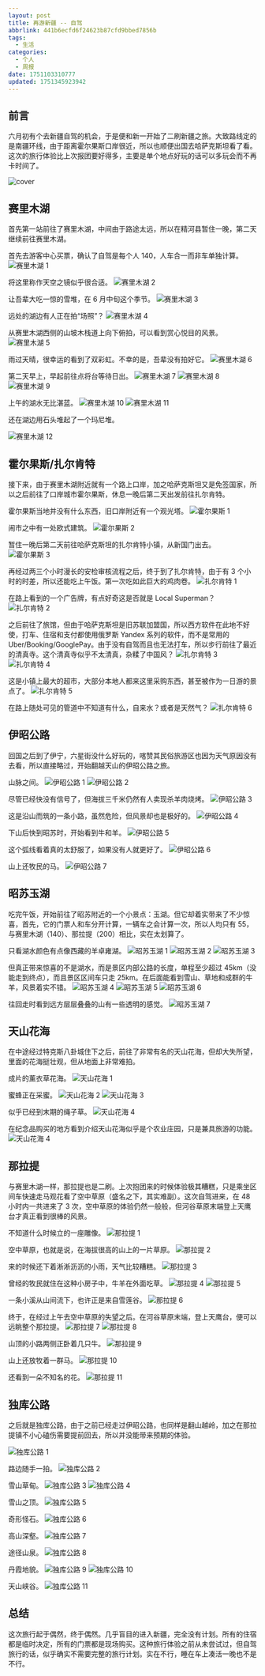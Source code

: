 ```yaml
---
layout: post
title: 再游新疆 -- 自驾
abbrlink: 441b6ecfd6f24623b87cfd9bbed7856b
tags:
  - 生活
categories:
  - 个人
  - 周报
date: 1751103310777
updated: 1751345923942
---
```


## 前言

六月初有个去新疆自驾的机会，于是便和新一开始了二刷新疆之旅。大致路线定的是南疆环线，由于距离霍尔果斯口岸很近，所以也顺便出国去哈萨克斯坦看了看。这次的旅行体验比上次报团要好得多，主要是单个地点好玩的话可以多玩会而不再卡时间了。

![cover](https://image-proxy.rxliuli.com/?url=https://lh3.googleusercontent.com/pw/AP1GczMISYw_1n0ygMgMVh1b4XWPpQWKp1tGE8TZU3kUOQC5qBSipbOA5ETZoPEvmVVBbwIBEOFhXufA-nKnQDtjELhiMNcgs1-EIPBrltReRCseDo0te5hc1jabrXTaIR-rq-pSP61iIy79GyU2kLd5Ly30rw=w2976-h1984-s-no-gm)

## 赛里木湖

首先第一站前往了赛里木湖，中间由于路途太远，所以在精河县暂住一晚，第二天继续前往赛里木湖。

首先去游客中心买票，确认了自驾是每个人 140，人车合一而非车单独计算。
![赛里木湖 1](https://image-proxy.rxliuli.com/?url=https://lh3.googleusercontent.com/pw/AP1GczOD3vMMObDa1rbpzZwn2nP_yUQVeKGUlnPqyaklKPE6nRC1EppTAtusafqulas5Z5OFghf-9FKD6Wm5TrzHOIuDfsEylKgbtmC7iQkYLhZYOh8RXFpLX6LKpN6nt29QppAxq5nejOqpCQUy_y7fw1bgaA=w2976-h1984-s-no-gm)

将这里称作天空之镜似乎很合适。
![赛里木湖 2](https://image-proxy.rxliuli.com/?url=https://lh3.googleusercontent.com/pw/AP1GczP-EfDA86RAXeCAN4c2r-RBJvHUnq14MzKFy-Ck1OAz6CLrrKStNVJLel7SWlsHOClsHpqh_MbutThaIwyJuEKQ2EQi0kBMGbkdlDQr728-OA0461soe1XWO5dKoj0BbVjJQpE04R2_p6sk-tjUwu7g-Q=w2976-h1984-s-no-gm)

让吾辈大吃一惊的雪堆，在 6 月中旬这个季节。
![赛里木湖 3](https://image-proxy.rxliuli.com/?url=https://lh3.googleusercontent.com/pw/AP1GczM7HGr7mLc_1KOF9_SqJir2OrvOZRUyh2l8ZUnE-52Jhs9O121ZJEtRyLtYJKLxQ9RJGTOnjgOWuMCwRCZdHYvvfarwYmqJbC4pRaTAobedcSurD5ZqV4qtiZEsHG14MphWYuTar3pnaH-uJstAnWPnPA=w2976-h1984-s-no-gm)

远处的湖边有人正在拍“场照”？
![赛里木湖 4](https://image-proxy.rxliuli.com/?url=https://lh3.googleusercontent.com/pw/AP1GczP94w9wCCScR-SZYlxo16y0_TzogGxAUtl9XI_idk84vDoddnNjDOp_2aZPYgF1LG_ld1kB-yhUcSgaj2GcWobuC_rLCMS5Uy-OCQeSGxXf-HTee4fYbNdw3E5qGFmbOzgjOGDepgRvInySDHfuhF7nNA=w2976-h1984-s-no-gm)

从赛里木湖西侧的山坡木栈道上向下俯拍，可以看到赏心悦目的风景。
![赛里木湖 5](https://image-proxy.rxliuli.com/?url=https://lh3.googleusercontent.com/pw/AP1GczPDbWL2qqFRCdNYzJKfm3L8dC5vdRmwgoxRZVgMqnDnRzn0LMKDYyPzgfkog7a8Oc8EoNNBq6qBRoNh9NfPDoCytmW66x65p9ihbTAex2OD__BQE8oe8SXzdt84WVbfltJog2PT5yFp48oZHaFWHczMUg=w2976-h1984-s-no-gm)

雨过天晴，很幸运的看到了双彩虹。不幸的是，吾辈没有拍好它。
![赛里木湖 6](https://image-proxy.rxliuli.com/?url=https://lh3.googleusercontent.com/pw/AP1GczMzmETemWPQxyjxG8c51_C_v1fVNc92FZXETNdcXWOxe7rT5ZXOwSPpV3gZndJkW1TQih1lJbWcx6nl3IKraHbAWHYX0Y5Z_r99Dg2UNyI2eT53HEtfcOIY7ztJ93Nebe5qximCgQufYWxjZ54tF8z0Bg=w2976-h1984-s-no-gm)

第二天早上，早起前往点将台等待日出。
![赛里木湖 7](https://image-proxy.rxliuli.com/?url=https://lh3.googleusercontent.com/pw/AP1GczPQEuihZicMNBGhF9ZUmI286rL_g7GgSINIblGVK0bQJoqfxrqX17HCS9nubF_0CoOQw6WjRkriqMzVgne85Wur8dtVtXxEpE98pQyS6OFnylQpPf9AQRcUAmb-Ts4IQNe9kXTcgkV8U8dEHRc4-PvyYw=w2976-h1984-s-no-gm)
![赛里木湖 8](https://image-proxy.rxliuli.com/?url=https://lh3.googleusercontent.com/pw/AP1GczOlzav3dAfW2Eau3TUWw7cPr6W5VgRIf18h9PbLIKy8SVwKU-Mq5Jm2NwV498dLQsef_kql4d6rNFL_-Akn0xtAJcSVe1itnlFW-2snFCLCh7Nsnl69xkCV5jYerWVWbVteU_vamvE0H0nJuro4Nfu_4w=w2976-h1984-s-no-gm)
![赛里木湖 9](https://image-proxy.rxliuli.com/?url=https://lh3.googleusercontent.com/pw/AP1GczN7iqGW_V4Et8zuIsRzzLlS3oT7UHb_86M1vWFCe25zhuvzTEt9up3vmX_w-FMycCxlO4MUx0F-2Qn465IxbVnt01eDjDUOUlF2k62MH0igtMlhLanw1cQR6HSCukthvVG08HD3UZk3EocvWiBljKFBaw=w2976-h1984-s-no-gm)

上午的湖水无比湛蓝。
![赛里木湖 10](https://image-proxy.rxliuli.com/?url=https://lh3.googleusercontent.com/pw/AP1GczOQfdeZgiFvzoYDZuZvLGQ0w9CWcJ9qHY5tQdJqEY5PAf40FgBKiSegQ6RkGp3vhddjqUj8fJRZRohdcPWG0YB_yC5ltDn8TbYKCo3ZCcf4qYCjuU8IUd0A7fFq83zoaYBDplGCgm9EAsayXpN16sbzTg=w2976-h1984-s-no-gm)
![赛里木湖 11](https://image-proxy.rxliuli.com/?url=https://lh3.googleusercontent.com/pw/AP1GczOtAgW68vbAtD5o7HEn9u-eQirAwj1UyhecFb5K9c-TlnwUH4dzDWkhAgOYG85ygNXAtwYJvDIPH0Qp7wtx8td6x6sqL0jBXrgw_mNhL15ErAlBP0wVwK6RJtpjq2X8XRKAWlHS5xh_eNjE8LoShKBMIg=w2976-h1984-s-no-gm)

还在湖边用石头堆起了一个玛尼堆。

![赛里木湖 12](https://image-proxy.rxliuli.com/?url=https://lh3.googleusercontent.com/pw/AP1GczNI3xjTWqSQH53PWtXs24_ppb87SAYJOSUvfh660DaJSYLj-HuwZQGWPEJ-pzJtjBlvhnP_ltyd7WOegY9T2xA25NtdbR_Bp7cDc3UblZW0Eqeqeip8wBWErDZ3ZuTDmQutj8hR1lilqhT8KAc46m-r3w=w2976-h1984-s-no-gm)

## 霍尔果斯/扎尔肯特

接下来，由于赛里木湖附近就有一个路上口岸，加之哈萨克斯坦又是免签国家，所以之后前往了口岸城市霍尔果斯，休息一晚后第二天出发前往扎尔肯特。

霍尔果斯当地并没有什么东西，旧口岸附近有一个观光塔。
![霍尔果斯 1](https://image-proxy.rxliuli.com/?url=https://lh3.googleusercontent.com/pw/AP1GczNRqutI5feUXAUF-VNUQqviDxKlS-EyF0fjXWaMv08qjloVywQ5ujBhLhu-YR7rqToWj0XpH0ZrvQkNXrNplUUGjXFFh0yxT-KfQNaw1cLe0F5Sl374FMWNxOhRvAiTpLp7NpRPOEvNQ3gWc9ZfyNeKKQ=w1322-h1984-s-no-gm)

闹市之中有一处欧式建筑。
![霍尔果斯 2](https://image-proxy.rxliuli.com/?url=https://lh3.googleusercontent.com/pw/AP1GczPu57uj8C87ydY-_rhkK3NuKxJZK-t4J9KzXsade7jONADN9TAfmMOyoxMQ-16EDFNNCMBX0sZZdL7a5_EfsDJ6PCpedW4nKrHakmnih0oyCFkFK9YuQBbhcGILWtwyIrxcVYNU-juTteoNACmzUBMNKg=w2976-h1984-s-no-gm)

暂住一晚后第二天前往哈萨克斯坦的扎尔肯特小镇，从新国门出去。
![霍尔果斯 3](https://image-proxy.rxliuli.com/?url=https://lh3.googleusercontent.com/pw/AP1GczM-jUIk68lLu4G1bovPY4wretHI8qJHJ1TESnWbhGvbcABqEvzsHtpROBb1zNncWVqJOA7xB7OEfcR0EQNqlUfxtT8r5HOYi8ihF4HFUC4M9Bt4CSz64WQFQCB6AOQO8ca-bzjX5G_E9mAjgy636zECaQ=w2976-h1984-s-no-gm)

再经过两三个小时漫长的安检审核流程之后，终于到了扎尔肯特，由于有 3 个小时的时差，所以还能吃上午饭。第一次吃如此巨大的鸡肉卷。
![扎尔肯特 1](https://image-proxy.rxliuli.com/?url=https://lh3.googleusercontent.com/pw/AP1GczP2bR_yLSP_h6_asouV0-ldkyoGSdJ6BOm1oPlGBoa1lO--KI1rxx0IANMimpJXyL9DkaLfViy-yggaMbD1gwbxdprFS-C5bQUccAxER3GL10iABqrVtDZIA6GtSL9eAeqZCedRbwWD6WEU0ENHnEHHPg=w1488-h1984-s-no-gm)

在路上看到的一个广告牌，有点好奇这是否就是 Local Superman？
![扎尔肯特 2](https://image-proxy.rxliuli.com/?url=https://lh3.googleusercontent.com/pw/AP1GczOxL91LI7h0--QsjkXuWE9GbYLW8n04s5ibRu8XRKp3HSe4s7FLzWWjc8DLHYZ28YWBTz4E3AjHFzeBtbgreal5QAl3OuJ_JkjDvMb5eERdqtDwJqOUOCKubUbdcbWuzbAm-86StQGA-way3UoGiQQq1g=w2758-h1838-s-no-gm)

之后前往了旅馆，但由于哈萨克斯坦是旧苏联加盟国，所以西方软件在此地不好使，打车、住宿和支付都使用俄罗斯 Yandex 系列的软件，而不是常用的 Uber/Booking/GooglePay。由于没有自驾而且也无法打车，所以步行前往了最近的清真寺。这个清真寺似乎不太清真，杂糅了中国风？
![扎尔肯特 3](https://image-proxy.rxliuli.com/?url=https://lh3.googleusercontent.com/pw/AP1GczN6ieDtRKCiqdtQQTFyPE0oQyJ3GjUdnvggmAwL7oOPMay5zT6e4dlrKai7TxlSNlOyH3zqa4bDTiCv23RmLxCWx8T1CI_ueBghDL40kWc-3MvfVZuG7npTSmWmcKO8OIob7QHimXb2c1B0oIxoTizwPQ=w1322-h1984-s-no-gm)
![扎尔肯特 4](https://image-proxy.rxliuli.com/?url=https://lh3.googleusercontent.com/pw/AP1GczPgDVf6iuEZOBwBwleB8MB4cv2PP61GEnapDsstxVXu_EqKU93RIbxucBgdyM3YFEvxsz_f0i9CZ3Qiv0LYeBh1H7sZT8_TQd-1pp6WifmFV8ccteK7ueJcflSSI0IvwC4KFbuUk9h4q6WGm2xy4zy-AQ=w2976-h1984-s-no-gm)

这是小镇上最大的超市，大部分本地人都来这里采购东西，甚至被作为一日游的景点了。
![扎尔肯特 5](https://image-proxy.rxliuli.com/?url=https://lh3.googleusercontent.com/pw/AP1GczMWXYm5LnplhYM9gzhu3nWKefO91Bh84sern3S7jK8eKaQ_gxzc5ELsvzIa1BHbFycIAwHqhaDk_oRZgCrh1ojCmR6p4T4ujz4mR8-Jfj-HlI125v_iMlW-9IGBCJau-rXUdvEyUz7HBj2KwA9hHAxj8A=w2976-h1984-s-no-gm)

在路上随处可见的管道中不知道有什么，自来水？或者是天然气？
![扎尔肯特 6](https://image-proxy.rxliuli.com/?url=https://lh3.googleusercontent.com/pw/AP1GczMvxclEAZMKG8fJlsaN0h3JnV_fX_x-RqbMAlH8LJP19VT9RpkM6AaP1JxeMru80-fjf4uOfcShlutBcrhAFC6d-RrRN8HRc4n2Mag997VcK-8X8vFcYSYSYo0gjJz72BGK6oBzrHsxJoN8-Hh3wHDaHA=w1488-h1984-s-no-gm)

## 伊昭公路

回国之后到了伊宁，六星街没什么好玩的，喀赞其民俗旅游区也因为天气原因没有去看，所以直接略过，开始翻越天山的伊昭公路之旅。

山脉之间。
![伊昭公路 1](https://image-proxy.rxliuli.com/?url=https://lh3.googleusercontent.com/pw/AP1GczPW1Yby6QDjRk7K-ljZkK8nwFKNQzuOmvCxN1o2G1-agt-3DGGkreCiVXttWNG6MGb0PAvzESCzTY-023Zb3k284vyr4QespHTDaTE52VsqXtI7cmDNiPWB17yubD4G6PEUk9xNvTIF62XxvsziIg6N6w=w2976-h1984-s-no-gm)
![伊昭公路 2](https://image-proxy.rxliuli.com/?url=https://lh3.googleusercontent.com/pw/AP1GczN7NVET1ddBvQ_JNhFiBgixk2gkjvncwsFwlYmcZrCBya6PWkc-iKpO5u2ZHOIKqMOJpg03sIuPGMSr-3KkKODHNrx-GuPj9JmHl-rEg6T5L5xZlWlQb7G49fhZ-1ij7hGzZ1zH9QzHXv3QwKBFzY5ZqA=w2976-h1984-s-no-gm)

尽管已经快没有信号了，但海拔三千米仍然有人卖现杀羊肉烧烤。
![伊昭公路 3](https://image-proxy.rxliuli.com/?url=https://lh3.googleusercontent.com/pw/AP1GczPMZgiNacPJCL_RSf1O_DS3P75hiJf_F-fwlPlfEyMFb8zv76pN4dIFVqxvyfg4lfGOukILC-qOvPlIRHwhaJ67Uzf0y3R2qlxAZ6qnbnKJ2YcvOZDJ6ncPX1Rz_jxebuJC2Ue2gE79Pa1lh-VxkCAFXw=w2976-h1984-s-no-gm)

这是沿山而筑的一条小路，虽然危险，但风景却也是极好的。
![伊昭公路 4](https://image-proxy.rxliuli.com/?url=https://lh3.googleusercontent.com/pw/AP1GczN84vJOqj1CRqKV8By3ELuyfD1YLpwYypMg5ibtVrS8P-aT-4J-BZHhH7OI7fmF95xp9frXNFjxDhizufCryB4npqIEQvAvUV5Mkg_ZFod9HK2FzbSe6E9jXwhZHr1Z6tkC9PWNv1z90P9KE21KqgXo1w=w2976-h1984-s-no-gm)

下山后快到昭苏时，开始看到牛和羊。
![伊昭公路 5](https://image-proxy.rxliuli.com/?url=https://lh3.googleusercontent.com/pw/AP1GczOAul3XEb-OQvkrYKRrysl-MW8VUyfe3btbOShexodHhDv3qRC8s07I2a5vx9vnQepo2XtE99RA-1T34x5DiUR5c-e3Y1es9HnT3BfnyJiQ-YC_IaGzmJNSWnui7HKUgsqNRC626qvRk2AOt5_n0S3BiA=w2976-h1984-s-no-gm)

这个弧线看着真的太舒服了，如果没有人就更好了。
![伊昭公路 6](https://image-proxy.rxliuli.com/?url=https://lh3.googleusercontent.com/pw/AP1GczO-ilSa3udBYcgNFQSR4rEjIuZgSDEut_a3zHVn-3TEgGFB5I1W3STtXnc9c1umWDs7OGNHZezvqISG3Ri4kd_ikINaxLBK6OzC-rOTvrgvo9_a6yy8bE5gkT1JQkzI5XVmznRyFJGelcTqFiN0IhBcrw=w2976-h1984-s-no-gm)

山上还牧民的马。
![伊昭公路 7](https://image-proxy.rxliuli.com/?url=https://lh3.googleusercontent.com/pw/AP1GczP_bUTINkrCZBErGgMgpRtQWWJRKa1FRvd3R4Ambp_O0b_BLK0DfuI975WtheVMBQhX0D5-mmE1k8G1rYG03T_umKZ4n6lOARQjBzVu3wyvQEqTmjedDmH5ktWBmSyXFQBxxUoAcQMiOsdFYZrUxLfloA=w2976-h1984-s-no-gm)

## 昭苏玉湖

吃完午饭，开始前往了昭苏附近的一个小景点：玉湖。但它却着实带来了不少惊喜，首先，它的门票人和车分开计算，一辆车之会计算一次，所以人均只有 55，与赛里木湖（140）、那拉提（200）相比，实在太划算了。

只看湖水颜色有点像西藏的羊卓雍湖。
![昭苏玉湖 1](https://image-proxy.rxliuli.com/?url=https://lh3.googleusercontent.com/pw/AP1GczO-hoBE0PWIKmfNkg8CXKj5BS9c0ifJwj_ye_i3uI_kBE4ziR7yJz8Bz25wgiBgZjlh0PCnTrwyE0VX82ZQATwGsYi4aC233L_vO8VtPcD6qC_81wNPuLJBjYhiUd4dsJa59RSUEBw5d9PyV0F1cGHhhQ=w2976-h1984-s-no-gm)
![昭苏玉湖 2](https://image-proxy.rxliuli.com/?url=https://lh3.googleusercontent.com/pw/AP1GczMXXnCp41RO-q5cgF-yZ4nziqFVSQCM5Mvi2fTZUOMJU3kXGKIdasarJ94Zleo3lp1Dv-RibGj5L4CAYSNi_hCb0MDrmOJdzrLrgcTgC9P98tzruJA-EbpwnMnXh7-w8Y_I6HZuVII3JvQqH0RxvCwLhw=w2976-h1984-s-no-gm)
![昭苏玉湖 3](https://image-proxy.rxliuli.com/?url=https://lh3.googleusercontent.com/pw/AP1GczOoeGFoNZ-i5qI4TMuySfOquIQNEZBuZaPFEcQOQ0NyPdQLS_BBEyLsSMAarna8SPG4t3PzNpLijRUEg2ZKBUVUnGynvfZL1P50Lm4-w-CmCReI5vbbJU5tyktxffJG2lmELBCtBTCZ18JD0pJbQ1M3Ig=w2976-h1984-s-no-gm)

但真正带来惊喜的不是湖水，而是景区内部公路的长度，单程至少超过 45km（没能走到终点），而且景区区间车只走 25km。在后面能看到雪山、草地和成群的牛羊，风景着实不错。
![昭苏玉湖 4](https://image-proxy.rxliuli.com/?url=https://lh3.googleusercontent.com/pw/AP1GczNGLu8y4iFMiqN-kQFhNOmnwXWWlTO22ngraUoMOX8Gi7Ddt4qXqf4SVK-u_PTVWXl5WAHEP_ovBHBeWUumEbkwsMDVUyeL_YUikJ0PaRepM97Y2gJX991pV8OW22mKsGRlXAtXVbG7RyWxTft7tp9ETg=w2976-h1984-s-no-gm)
![昭苏玉湖 5](https://image-proxy.rxliuli.com/?url=https://lh3.googleusercontent.com/pw/AP1GczNFfZ20jnfmBmszUiBZIeUOl7OssS99WYJEURmUIa8vFzp2KAOg8HpWGi5SXoE3frWxts8LfmKU-KdKkz15VGoLM9FOeEw58IPAT3sdjztj2Y1tAGZaMiBWx4BUOELVBNad2Y3KDi1qIRetvpJSRoe-Og=w2976-h1984-s-no-gm)
![昭苏玉湖 6](https://image-proxy.rxliuli.com/?url=https://lh3.googleusercontent.com/pw/AP1GczPvorcgSbh-7goaDNPH9pe6e7b5xuloNmBWNdTUtyV2I10x4tJTZOzNEKimJBuyYcPcOITgLyePZNb9cJ5N96G8MFZQzWRStJgSNhENpxxA8PT-C9nv9W5S2ItxJlHqQjSNkj5hak4IL7Wsdr55lfweFg=w2976-h1984-s-no-gm)

往回走时看到远方层层叠叠的山有一些透明的感觉。
![昭苏玉湖 7](https://image-proxy.rxliuli.com/?url=https://lh3.googleusercontent.com/pw/AP1GczNK_HdvoDvtP1Zm5LUsaH4NgIhSkvbG_EHuBedAc8frfzpqoK8zMaTmIYWh5bWqy55MnrcnV9BxggOtbCsZ1g7c53u2mh1psxQIhhgM9X87AGLiqblU_oYd7CzI1R7nK70Ugk4e0lL3hZ-Heyxtevk53Q=w2976-h1984-s-no-gm)

## 天山花海

在中途经过特克斯八卦城住下之后，前往了非常有名的天山花海，但却大失所望，里面的花海挺壮观，但从地面上非常难拍。

成片的薰衣草花海。
![天山花海 1](https://image-proxy.rxliuli.com/?url=https://lh3.googleusercontent.com/pw/AP1GczOVbxHimeEoDf0MEM7VYf93oUN3G4ONQj5R0dasjTqlQdzitk7R5vBJrfXMcXfgba-fbBVKppnK2n55ktDbBuuKYs_XL7pgJrEBEXrfJoVFe0pyx-m325cJnsoWePLPMo35wdfVuXqTIdqJnoU81cA0_g=w2976-h1984-s-no-gm)

蜜蜂正在采蜜。
![天山花海 2](https://image-proxy.rxliuli.com/?url=https://lh3.googleusercontent.com/pw/AP1GczP9Ft2MTRkFCYG8x7vpk2QW9JRD7eIqm_eo_d_lhud5s4IpvTQKPDvbhfd6-xvNTdaFuiQlBYlPDnW9mHXlWJ2O0bip1teNACHBchZcN1e2c-Z7jYuTLqZp7Qs0cAR3Xq3pN_5MGVZq8lajKYPmjRIHcw=w2976-h1984-s-no-gm)
![天山花海 3](https://image-proxy.rxliuli.com/?url=https://lh3.googleusercontent.com/pw/AP1GczNTASY8IQ7MNVKCAsQeaoZH-OwlHju_7CD0thrbJjzMfXNKV12Cg_Da4FF4MlyxviptcE0IdEb_60e8o0bDrU3G8rLUSSkPzRXJolqY9sUx5AMibt4MtBoLC64LTxfbxz2aP-0PFWwaVuG5wbRMZxl4YQ=w2976-h1984-s-no-gm)

似乎已经到末期的绳子草。
![天山花海 4](https://image-proxy.rxliuli.com/?url=https://lh3.googleusercontent.com/pw/AP1GczMoPL2w0JqKv2aMcQ7wWvIqUvlZ1R3UBeMweAR5zd2yc9lrzcZFujDGUtm62a64VNHPtV0LG5J-AZqLysfaLtPBr7tD92KNw4sGk-x_B-qMIB7UMLZX8I_AGopD76cAHQHQwxjnQ73Ziyw7kxwwBUJfqg=w2976-h1984-s-no-gm)

在纪念品购买的地方看到介绍天山花海似乎是个农业庄园，只是兼具旅游的功能。
![天山花海 4](https://image-proxy.rxliuli.com/?url=https://lh3.googleusercontent.com/pw/AP1GczPnIgrCkUx1oUAn-XrprVAZRFwwqHLGY2_STNjtmw2pNAsakkSaF2lUIDuro3FEPWY6AggN8dycJ74RQlrfv_qffu-CsOQj542B9KKJ3AFbu5F213DkbM6Y0HJ3DkNEnrTUVkrmnNklRfiEQTtCCVOuvw=w2976-h1984-s-no-gm)

## 那拉提

与赛里木湖一样，那拉提也是二刷。上次抱团来的时候体验极其糟糕，只是乘坐区间车快速走马观花看了空中草原（盛名之下，其实难副）。这次自驾进来，在 48 小时内一共进来了 3 次，空中草原的体验仍然一般般，但河谷草原末端登上天鹰台才真正看到很棒的风景。

不知道什么时候立的一座雕像。
![那拉提 1](https://image-proxy.rxliuli.com/?url=https://lh3.googleusercontent.com/pw/AP1GczNzmo3tBI4zsgM0yjYG4qonbEJtxD4tLhbZuYZLCsIFIFg2G1k926IqzOfu7CLzSAhstMKgZ-1hxB-5Tmpe8794y9hrWvBxPuK2REq7Lt8TTUs3SKXtQqoZPjTqQRdzmonNcQnpzBT8WbTN6ZsKFF5vug=w1322-h1984-s-no-gm)

空中草原，也就是说，在海拔很高的山上的一片草原。
![那拉提 2](https://image-proxy.rxliuli.com/?url=https://lh3.googleusercontent.com/pw/AP1GczOkTr454mUlImYk2SVGqvlI4OnUcGreaWK8LRwx5RFEIfo5DfMOrG93x0A1Oq4Tjd868xU5vWL7DS5hSyligDJh4zmWYqvZyKCqe7anR4A2l7-vp627DIaBKiDLj-7vZBjbDNIN2nfy7m2iv735fTyC6Q=w2976-h1984-s-no-gm)

来的时候还下着淅淅沥沥的小雨，天气比较糟糕。
![那拉提 3](https://image-proxy.rxliuli.com/?url=https://lh3.googleusercontent.com/pw/AP1GczMosXdZR-3gKLpUw93e2gBB-6cd96jDNstC0tA7AIJa8lg0VVfhHE9_3xWpoOPksuUASuLNiP3rTuZXtBw-rnSIQz9wEe7yqb2KZILVZnh4kFQP33MnrSAb4eBa0v3XbmEJZcWMAHRkFJg9A8w-GH0n3Q=w2976-h1984-s-no-gm)

曾经的牧民就住在这种小房子中，牛羊在外面吃草。
![那拉提 4](https://image-proxy.rxliuli.com/?url=https://lh3.googleusercontent.com/pw/AP1GczNAIFH2MmNtGiNfDqGDf3zdQp9QEccBjWh2z3Xf7FSvqTPGYKkjgvB2AgcKHjVs1Mc79npjKjfmplDjCJHhHl57WSxLF2dxAVCxj2HKaaxJPtFK-_85DJyG8lFvU643nTLw-Ui7pyGWD-_G9g2-YG3Xag=w2976-h1984-s-no-gm)
![那拉提 5](https://image-proxy.rxliuli.com/?url=https://lh3.googleusercontent.com/pw/AP1GczPqFKs6NgeWc4llccaovWkgyzGi5J1fqenwOtu4i8GdjUdeOS0ei1GkHcdrKXYfnFYu3Ft0G0QxqIWZ977DX01ZBD3Tg3ODvy1kjs9GTHVVJD4WNEbeDtGA1-Qx4Ts4MgXHlZ8DPw_mc2StzV9TTwRsWA=w2976-h1984-s-no-gm)

一条小溪从山间流下，也许正是来自雪莲谷。
![那拉提 6](https://image-proxy.rxliuli.com/?url=https://lh3.googleusercontent.com/pw/AP1GczMaFumtPMSgpTgbkOlykOeGpBiek7v2hV-0TQxs2XifWUYczsi-VCGPtIKjjl2jkF4vZ67XNMtjgYUe9_bdgItyFq6N7cDkzkMRGfSNNCY6sZNo33f5sYJV_XuTO3N8PpbpTo8BR_AzJEjN-pWZqzMQdw=w1322-h1984-s-no-gm)

终于，在经过上午去空中草原的失望之后。在河谷草原末端，登上天鹰台，便可以远眺整个那拉提。
![那拉提 7](https://image-proxy.rxliuli.com/?url=https://lh3.googleusercontent.com/pw/AP1GczOxjzmEEdIqyjbOe6BD9BTLSqnu_Haycna20vHpPzYLoWy_wI_dIH-do3AsqaCu7XCC1MKUOAnaBzTCXTDLk-el1b-WeIcVkKV0XP-HgsUzcZjq5EWi0EHlr4WILC3V0o9qxHKj5QHfTm-mIZ7TXfC0mg=w2976-h1984-s-no-gm)
![那拉提 8](https://image-proxy.rxliuli.com/?url=https://lh3.googleusercontent.com/pw/AP1GczOC3jV1fCWARwgOIgHqBH9RGfrVquu8RZoJdwQHAUSIipK2HsVhA86pTSNrEup_TyAdlGiXpwTikJGZGS79jQBtE6i5t7_BkNGmnGcI2cHMcEh8uYRbOmGWSfYjgrBbx2ciI9fuKz1cObhBphlOjMsSow=w2976-h1984-s-no-gm)

山顶的小路两侧正卧着几只牛。
![那拉提 9](https://image-proxy.rxliuli.com/?url=https://lh3.googleusercontent.com/pw/AP1GczMryMj4Gfpw_BsO8W2w0HiqOwkDX3b-7i1D7ED10FoC7MLMNgVsgz9VQ6heSeomTRc82FtHh9P5-Yb7VBp9fgvB0BpbBJJ_RmeoSv7XPokIB8HYbwy6mtlQee3kZAtrwXG0Esj82U7J8c7rEYWX_7Khzw=w2976-h1984-s-no-gm)

山上还放牧着一群马。
![那拉提 10](https://image-proxy.rxliuli.com/?url=https://lh3.googleusercontent.com/pw/AP1GczNwrkR2UUESjqFqYjvIT_kGDc97f9Qk6DWWk6syeJj7ps80n8Bj59G8gXlRcGXfNrH__FPIFIXAj7AoaX8taZnAL9Ar0cWRJ8RISH1X9oE0aVNwrMzKDYy_5O2KMBIzb37um9RFh6dYPLLfrMG_j7oxGg=w2976-h1984-s-no-gm)

还看到一朵不知名的花。
![那拉提 11](https://image-proxy.rxliuli.com/?url=https://lh3.googleusercontent.com/pw/AP1GczP9-9vZPr3gCUtLGPmXeGp3PjspckKfew6NfCXA9HYrA4dm_0M9sk95Zf8iY-UlcdJA7_DU-pU3Kic-265GS3nB92DArWitm8_8eQpBw8nzmctA_UbnBoSpTvRzlXaTf73TBGIeOdE_6y0K23SM4i1jew=w2976-h1984-s-no-gm)

## 独库公路

之后就是独库公路，由于之前已经走过伊昭公路，也同样是翻山越岭，加之在那拉提镇不小心磕伤需要提前回去，所以并没能带来预期的体验。

![独库公路 1](https://image-proxy.rxliuli.com/?url=https://lh3.googleusercontent.com/pw/AP1GczNnPsYKH0S9BVKKaTgdro8lhTKyo9s9gPnPK-P6XHt-l3NbtKUZMbmmOPP0uW5U463D7u5icfrBfXYNnRO05qsedPXMzI30zD744Qsdi_ZLIE8ab2Vz1VMTTaDSWHeybJU6e0-1NDjaHvKwQ6REGZTJ2g=w2976-h1984-s-no-gm)

路边随手一拍。
![独库公路 2](https://image-proxy.rxliuli.com/?url=https://lh3.googleusercontent.com/pw/AP1GczM-AsIJlBR7Ok22yNBTgZHdLB90ofXoUD-O2EqYbP1stxRxwZEiamdYcNjl64FIfwx1C88Y-ic0Bn5OWlfeCMn__AX7T-cjL9P0JLIYBlA94sAPRQsosw5q3R5PBBHFEmgc-pe36rH_onG0mvH8XBF-oQ=w2976-h1984-s-no-gm)

雪山草甸。
![独库公路 3](https://image-proxy.rxliuli.com/?url=https://lh3.googleusercontent.com/pw/AP1GczM0YXQQv2eSwdsuL6c6gtTV2PCpvbrG9zPVOOHhUPKrx8ztObqu2zDwhlZHhAd_H5zMaTF_vyqsZNu5mP-YpvZJqqR214sns3mYJAEs89j6lhMBlmnpAaXQMYhnjsFIhyzXyf8iECJ6GkdA73aV_Pghxg=w2976-h1984-s-no-gm)
![独库公路 4](https://image-proxy.rxliuli.com/?url=https://lh3.googleusercontent.com/pw/AP1GczMB2yirvA-T2YiwBSWg1NssyvOIPMMICMMEU4QW9Jj7B8VcVyTZJxdP2jUkU7O4YZn9y3MVZGhtQdmdkRJXAVG6ekrmEsj1fnTH0jD9GnvdnTefKvnXULhHCCbHi8r8pcYi4IunnsK5ildlOp0nFmG_LQ=w2976-h1984-s-no-gm)

雪山之顶。
![独库公路 5](https://image-proxy.rxliuli.com/?url=https://lh3.googleusercontent.com/pw/AP1GczNNhbdYCDHDDTvFPJrvDIfC6q7PEKX8Ht9_yhtxRA9NGP3t_-g48S7e_zvcHRg0-LI7PWGqTKXhsf5x9-NeagZKK4iITBqp2v_Ku73f4-8T88Ej-nI7Jks8bzdUtYg3RerKxffGEZrYS0awpDVNVsxNrw=w2976-h1984-s-no-gm)

奇形怪石。
![独库公路 6](https://image-proxy.rxliuli.com/?url=https://lh3.googleusercontent.com/pw/AP1GczPnCnCvCNl7d5fUcOlSI_fz2_2vJc6s7ZQLSWKE7hzAE98U5UgM3VFSDO3-47yAdSIwnmeK5ylHNozbyHgcXVh-2Qispp6ZS3I4P3ZdrCvU_Jj7qCBXJR86vJ_jlnB3Txd6FmXMOrqcGyeBSdBU8XDk1g=w2976-h1984-s-no-gm)

高山深壑。
![独库公路 7](https://image-proxy.rxliuli.com/?url=https://lh3.googleusercontent.com/pw/AP1GczPQT4FCsMwwfGnLZQf17EXWGRFhGlR4zBgP5DcT50GXYHDi-n0r02-1G0XC5YH2579VpG3YiOZPD1fPr08TycBPkQHUpV98nQIdxnSdHU7MoESk0gTTTTlhe0K_gQ84QEI-ro0IFyHgkxwvA_3SP5Iavg=w2976-h1984-s-no-gm)

途径山泉。
![独库公路 8](https://image-proxy.rxliuli.com/?url=https://lh3.googleusercontent.com/pw/AP1GczN71QHH1FLqXX1U-wiDhjGY1_aujaNfX7RaRVXP8v93j0FKpXAePorTl0jKVmMqUcxzkB5hPaN8lmqSa9UTh2Sg-TEWgtiyz55tLqoQh6sGBKPdc4oIRtF3vmShjckolYCS_eFQRqP-N7i78J-rTYn6Yw=w2976-h1984-s-no-gm)

丹霞地貌。
![独库公路 9](https://image-proxy.rxliuli.com/?url=https://lh3.googleusercontent.com/pw/AP1GczPmWRWneSNLLmYEqQTrA8eQVZj_QFLun7yL0XPtURMt6P44YCuMAdQ71jupdUmgDAr57-KEEt4IWEKn7UvHdI0ip4C2oOXbAfplDWmqR9ToZF5khj7Rxz4I85dOaEDeDP7fBWSXxMhW-1GGuPxVDn-C1g=w2976-h1984-s-no-gm)
![独库公路 10](https://image-proxy.rxliuli.com/?url=https://lh3.googleusercontent.com/pw/AP1GczNeI0jF4af9KOEgrGtMz2Dmlli4MzTsgqoeWES-SLoJSFyReOpq190R190bu97lWUn8jmin6T2f6efPD3HlgjO9jodyYw35U3KSwX9PN-QA3U0f7F_V3y87ZfltknFPcHZEAchyCZjU0TFbDZ9n6MofBQ=w2976-h1984-s-no-gm)

天山峡谷。
![独库公路 11](https://image-proxy.rxliuli.com/?url=https://lh3.googleusercontent.com/pw/AP1GczOHgEGg_xqJHX7iOgdYCisK6XwbDVV6rLnB4hcAkdvNXsVwED2Vxbhn7MN7xuYvHhjR9Df4j_yOsNmY2wsTcOvFxUqf02Z0BlTaTjA_57Zh0nTXZpGPWBHtuUO1IAyT9Gx3qgDTlFxu292lPg4tpJiUfA=w2976-h1984-s-no-gm)

## 总结

这次旅行起于偶然，终于偶然。几乎盲目的进入新疆，完全没有计划。所有的住宿都是临时决定，所有的门票都是现场购买。这种旅行体验之前从未尝试过，但自驾旅行的话，似乎确实不需要完整的旅行计划。实在不行，睡在车上凑活一晚也不是不行。
